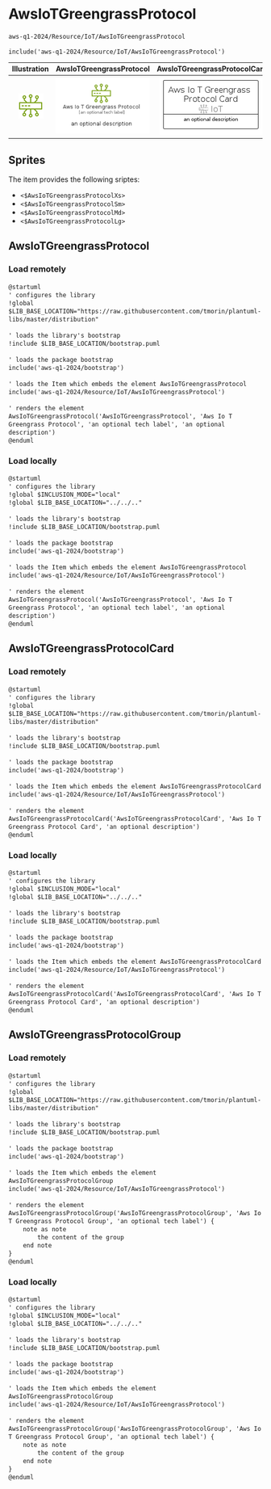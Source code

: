 # AwsIoTGreengrassProtocol


```text
aws-q1-2024/Resource/IoT/AwsIoTGreengrassProtocol
```

```text
include('aws-q1-2024/Resource/IoT/AwsIoTGreengrassProtocol')
```



| Illustration | AwsIoTGreengrassProtocol | AwsIoTGreengrassProtocolCard | AwsIoTGreengrassProtocolGroup |
| :---: | :---: | :---: | :---: |
| ![illustration for Illustration](../../../aws-q1-2024/Resource/IoT/AwsIoTGreengrassProtocol.png) | ![illustration for AwsIoTGreengrassProtocol](../../../aws-q1-2024/Resource/IoT/AwsIoTGreengrassProtocol.Local.png) | ![illustration for AwsIoTGreengrassProtocolCard](../../../aws-q1-2024/Resource/IoT/AwsIoTGreengrassProtocolCard.Local.png) | ![illustration for AwsIoTGreengrassProtocolGroup](../../../aws-q1-2024/Resource/IoT/AwsIoTGreengrassProtocolGroup.Local.png) |



## Sprites
The item provides the following sriptes:

- `<$AwsIoTGreengrassProtocolXs>`
- `<$AwsIoTGreengrassProtocolSm>`
- `<$AwsIoTGreengrassProtocolMd>`
- `<$AwsIoTGreengrassProtocolLg>`





## AwsIoTGreengrassProtocol

### Load remotely
```plantuml
@startuml
' configures the library
!global $LIB_BASE_LOCATION="https://raw.githubusercontent.com/tmorin/plantuml-libs/master/distribution"

' loads the library's bootstrap
!include $LIB_BASE_LOCATION/bootstrap.puml

' loads the package bootstrap
include('aws-q1-2024/bootstrap')

' loads the Item which embeds the element AwsIoTGreengrassProtocol
include('aws-q1-2024/Resource/IoT/AwsIoTGreengrassProtocol')

' renders the element
AwsIoTGreengrassProtocol('AwsIoTGreengrassProtocol', 'Aws Io T Greengrass Protocol', 'an optional tech label', 'an optional description')
@enduml
```

### Load locally
```plantuml
@startuml
' configures the library
!global $INCLUSION_MODE="local"
!global $LIB_BASE_LOCATION="../../.."

' loads the library's bootstrap
!include $LIB_BASE_LOCATION/bootstrap.puml

' loads the package bootstrap
include('aws-q1-2024/bootstrap')

' loads the Item which embeds the element AwsIoTGreengrassProtocol
include('aws-q1-2024/Resource/IoT/AwsIoTGreengrassProtocol')

' renders the element
AwsIoTGreengrassProtocol('AwsIoTGreengrassProtocol', 'Aws Io T Greengrass Protocol', 'an optional tech label', 'an optional description')
@enduml
```

## AwsIoTGreengrassProtocolCard

### Load remotely
```plantuml
@startuml
' configures the library
!global $LIB_BASE_LOCATION="https://raw.githubusercontent.com/tmorin/plantuml-libs/master/distribution"

' loads the library's bootstrap
!include $LIB_BASE_LOCATION/bootstrap.puml

' loads the package bootstrap
include('aws-q1-2024/bootstrap')

' loads the Item which embeds the element AwsIoTGreengrassProtocolCard
include('aws-q1-2024/Resource/IoT/AwsIoTGreengrassProtocol')

' renders the element
AwsIoTGreengrassProtocolCard('AwsIoTGreengrassProtocolCard', 'Aws Io T Greengrass Protocol Card', 'an optional description')
@enduml
```

### Load locally
```plantuml
@startuml
' configures the library
!global $INCLUSION_MODE="local"
!global $LIB_BASE_LOCATION="../../.."

' loads the library's bootstrap
!include $LIB_BASE_LOCATION/bootstrap.puml

' loads the package bootstrap
include('aws-q1-2024/bootstrap')

' loads the Item which embeds the element AwsIoTGreengrassProtocolCard
include('aws-q1-2024/Resource/IoT/AwsIoTGreengrassProtocol')

' renders the element
AwsIoTGreengrassProtocolCard('AwsIoTGreengrassProtocolCard', 'Aws Io T Greengrass Protocol Card', 'an optional description')
@enduml
```

## AwsIoTGreengrassProtocolGroup

### Load remotely
```plantuml
@startuml
' configures the library
!global $LIB_BASE_LOCATION="https://raw.githubusercontent.com/tmorin/plantuml-libs/master/distribution"

' loads the library's bootstrap
!include $LIB_BASE_LOCATION/bootstrap.puml

' loads the package bootstrap
include('aws-q1-2024/bootstrap')

' loads the Item which embeds the element AwsIoTGreengrassProtocolGroup
include('aws-q1-2024/Resource/IoT/AwsIoTGreengrassProtocol')

' renders the element
AwsIoTGreengrassProtocolGroup('AwsIoTGreengrassProtocolGroup', 'Aws Io T Greengrass Protocol Group', 'an optional tech label') {
    note as note
        the content of the group
    end note
}
@enduml
```

### Load locally
```plantuml
@startuml
' configures the library
!global $INCLUSION_MODE="local"
!global $LIB_BASE_LOCATION="../../.."

' loads the library's bootstrap
!include $LIB_BASE_LOCATION/bootstrap.puml

' loads the package bootstrap
include('aws-q1-2024/bootstrap')

' loads the Item which embeds the element AwsIoTGreengrassProtocolGroup
include('aws-q1-2024/Resource/IoT/AwsIoTGreengrassProtocol')

' renders the element
AwsIoTGreengrassProtocolGroup('AwsIoTGreengrassProtocolGroup', 'Aws Io T Greengrass Protocol Group', 'an optional tech label') {
    note as note
        the content of the group
    end note
}
@enduml
```

